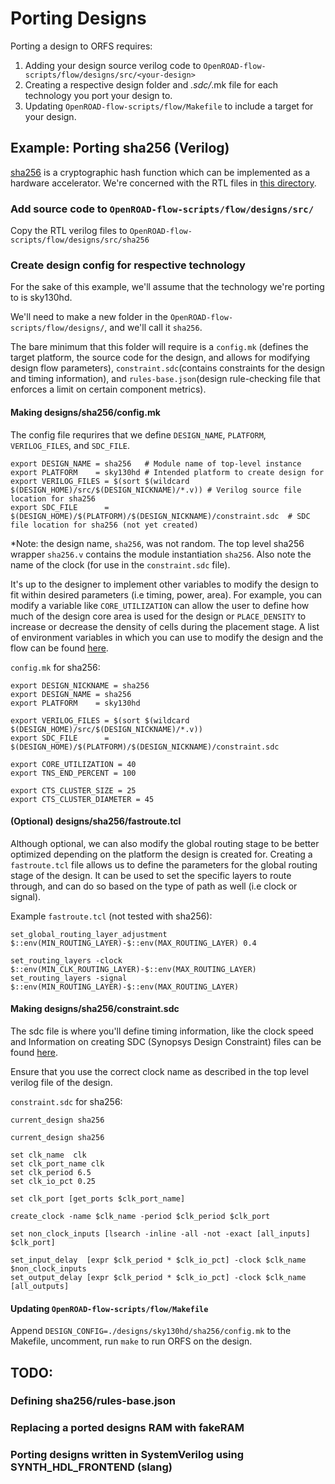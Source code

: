# Porting Designs 

Porting a design to ORFS requires:

1. Adding your design source verilog code to ```OpenROAD-flow-scripts/flow/designs/src/<your-design>```
2. Creating a respective design folder and *.sdc/*.mk file for each technology you port your design to.
3. Updating ```OpenROAD-flow-scripts/flow/Makefile``` to include a target for your design.

## Example: Porting sha256 (Verilog)
[sha256](https://github.com/secworks/sha256) is a cryptographic hash function which can be implemented as a hardware accelerator. We're concerned with the RTL files in [this directory](https://github.com/secworks/sha256/tree/master/src/rtl). 

### Add source code to ```OpenROAD-flow-scripts/flow/designs/src/```
Copy the RTL verilog files to ```OpenROAD-flow-scripts/flow/designs/src/sha256```

### Create design config for respective technology
For the sake of this example, we'll assume that the technology we're porting to is sky130hd.

We'll need to make a new folder in the ```OpenROAD-flow-scripts/flow/designs/```, and we'll call it ```sha256```.

The bare minimum that this folder will require is a ```config.mk``` (defines the target platform, the source code for the design, and allows for modifying design flow parameters), ```constraint.sdc```(contains constraints for the design and timing information), and ```rules-base.json```(design rule-checking file that enforces a limit on certain component metrics).

#### Making designs/sha256/config.mk
The config file requrires that we define ```DESIGN_NAME```, ```PLATFORM```, ```VERILOG_FILES```, and ```SDC_FILE```.

```
export DESIGN_NAME = sha256   # Module name of top-level instance
export PLATFORM    = sky130hd # Intended platform to create design for
export VERILOG_FILES = $(sort $(wildcard $(DESIGN_HOME)/src/$(DESIGN_NICKNAME)/*.v)) # Verilog source file location for sha256
export SDC_FILE      = $(DESIGN_HOME)/$(PLATFORM)/$(DESIGN_NICKNAME)/constraint.sdc  # SDC file location for sha256 (not yet created)
```

*Note: the design name, ```sha256```, was not random. The top level sha256 wrapper ```sha256.v``` contains the module instantiation ```sha256```. Also note the name of the clock (for use in the ```constraint.sdc``` file).

It's up to the designer to implement other variables to modify the design to fit within desired parameters (i.e timing, power, area). For example, you can modify a variable like ```CORE_UTILIZATION``` can allow the user to define how much of the design core area is used for the design or  ```PLACE_DENSITY``` to increase or decrease the density of cells during the placement stage. A list of environment variables in which you can use to modify the design and the flow can be found [here](https://openroad-flow-scripts.readthedocs.io/en/latest/user/FlowVariables.html).

```config.mk``` for sha256:
```
export DESIGN_NICKNAME = sha256
export DESIGN_NAME = sha256
export PLATFORM    = sky130hd

export VERILOG_FILES = $(sort $(wildcard $(DESIGN_HOME)/src/$(DESIGN_NICKNAME)/*.v))
export SDC_FILE      = $(DESIGN_HOME)/$(PLATFORM)/$(DESIGN_NICKNAME)/constraint.sdc

export CORE_UTILIZATION = 40
export TNS_END_PERCENT = 100

export CTS_CLUSTER_SIZE = 25
export CTS_CLUSTER_DIAMETER = 45
```

#### (Optional) designs/sha256/fastroute.tcl
Although optional, we can also modify the global routing stage to be better optimized depending on the platform the design is created for. Creating a ```fastroute.tcl``` file allows us to define the parameters for the global routing stage of the design. It can be used to set the specific layers to route through, and can do so based on the type of path as well (i.e clock or signal).

Example ```fastroute.tcl``` (not tested with sha256):

```
set_global_routing_layer_adjustment $::env(MIN_ROUTING_LAYER)-$::env(MAX_ROUTING_LAYER) 0.4

set_routing_layers -clock $::env(MIN_CLK_ROUTING_LAYER)-$::env(MAX_ROUTING_LAYER)
set_routing_layers -signal $::env(MIN_ROUTING_LAYER)-$::env(MAX_ROUTING_LAYER)
```

#### Making designs/sha256/constraint.sdc
The sdc file is where you'll define timing information, like the clock speed and Information on creating SDC (Synopsys Design Constraint) files can be found [here](https://github.com/VLSIDA/chip-tutorials/blob/main/sta-constraints.md).

Ensure that you use the correct clock name as described in the top level verilog file of the design.

```constraint.sdc```  for sha256: 
```
current_design sha256

current_design sha256

set clk_name  clk 
set clk_port_name clk 
set clk_period 6.5
set clk_io_pct 0.25

set clk_port [get_ports $clk_port_name] 

create_clock -name $clk_name -period $clk_period $clk_port

set non_clock_inputs [lsearch -inline -all -not -exact [all_inputs] $clk_port]

set_input_delay  [expr $clk_period * $clk_io_pct] -clock $clk_name $non_clock_inputs 
set_output_delay [expr $clk_period * $clk_io_pct] -clock $clk_name [all_outputs]
```

#### Updating ```OpenROAD-flow-scripts/flow/Makefile```

Append ```DESIGN_CONFIG=./designs/sky130hd/sha256/config.mk``` to the Makefile, uncomment, run ```make``` to run ORFS on the design.

## TODO:
### Defining sha256/rules-base.json
### Replacing a ported designs RAM with fakeRAM
### Porting designs written in SystemVerilog using SYNTH_HDL_FRONTEND (slang)


